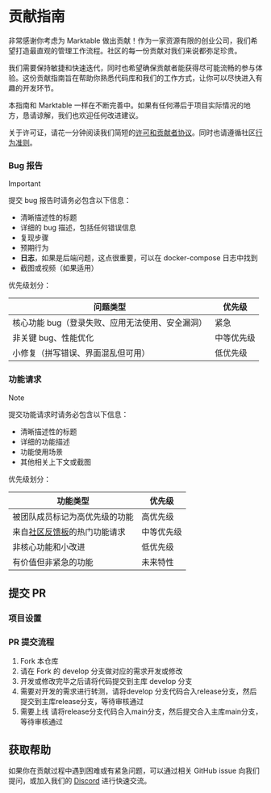 # 贡献指南

非常感谢你考虑为 Marktable 做出贡献！作为一家资源有限的创业公司，我们希望打造最直观的管理工作流程。社区的每一份贡献对我们来说都弥足珍贵。

我们需要保持敏捷和快速迭代，同时也希望确保贡献者能获得尽可能流畅的参与体验。这份贡献指南旨在帮助你熟悉代码库和我们的工作方式，让你可以尽快进入有趣的开发环节。

本指南和 Marktable 一样在不断完善中。如果有任何滞后于项目实际情况的地方，恳请谅解，我们也欢迎任何改进建议。

关于许可证，请花一分钟阅读我们简短的[许可和贡献者协议](./LICENSE)。同时也请遵循社区[行为准则](https://github.com/langgenius/.github/blob/main/CODE_OF_CONDUCT.md)。


### Bug 报告

> [!IMPORTANT]
> 提交 bug 报告时请务必包含以下信息：

- 清晰描述性的标题
- 详细的 bug 描述，包括任何错误信息
- 复现步骤
- 预期行为
- **日志**，如果是后端问题，这点很重要，可以在 docker-compose 日志中找到
- 截图或视频（如果适用）

优先级划分：

| 问题类型                                           | 优先级     |
  | -------------------------------------------------- | ---------- |
| 核心功能 bug（登录失败、应用无法使用、安全漏洞） | 紧急       |
| 非关键 bug、性能优化                                | 中等优先级 |
| 小修复（拼写错误、界面混乱但可用）                  | 低优先级   |


### 功能请求

> [!NOTE]
> 提交功能请求时请务必包含以下信息：

- 清晰描述性的标题
- 详细的功能描述
- 功能使用场景
- 其他相关上下文或截图

优先级划分：

| 功能类型                                           | 优先级     |
  | -------------------------------------------------- | ---------- |
| 被团队成员标记为高优先级的功能                      | 高优先级   |
| 来自[社区反馈板](https://github.com/MarkTable-ai/Marktable/discussions/categories/feedback)的热门功能请求 | 中等优先级 |
| 非核心功能和小改进                                  | 低优先级   |
| 有价值但非紧急的功能                                | 未来特性   |

## 提交 PR

### 项目设置

### PR 提交流程

1. Fork 本仓库
2. 请在 Fork 的 develop 分支做对应的需求开发或修改
3. 开发或修改完毕之后请将代码提交到主库 develop 分支
4. 需要对开发的需求进行转测，请将develop 分支代码合入release分支，然后提交到主库release分支，等待审核通过
5. 需要上线 请将release分支代码合入main分支，然后提交合入主库main分支，等待审核通过

## 获取帮助

如果你在贡献过程中遇到困难或有紧急问题，可以通过相关 GitHub issue 向我们提问，或加入我们的 [Discord](https://discord.gg/8Tpq4AcN9c) 进行快速交流。
